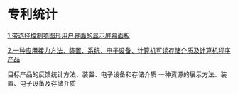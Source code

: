 # 专利统计
[1.带选择控制项图形用户界面的显示屏幕面板](https://kns.cnki.net/kcms2/article/abstract?v=jBOcPZekd6P0wqaW4SKBtC-pfoVFYXsWwN6bhCFUHRD3-XYdGAM0zYOTKK5amJwAou-wHXYAJwnungrJpbCJ-NIDmdYVKUUFl9KzsQaqGRaNoPbc1K0-1w==&uniplatform=NZKPT&language=gb)

[2.一种应用接力方法、装置、系统、电子设备、计算机可读存储介质及计算机程序产品](https://kns.cnki.net/kcms2/article/abstract?v=jBOcPZekd6P0wqaW4SKBtC-pfoVFYXsWwN6bhCFUHRD3-XYdGAM0zdYOxAwcaf1Bo4WSRzVvouRvhJYxDvj5LWRlPj4QhRMSX7GB0865Qyt8MWfniSh2cA==&uniplatform=NZKPT&language=gb)

目标产品的反馈统计方法、装置、电子设备和存储介质
一种资源的展示方法、装置、电子设备及存储介质
